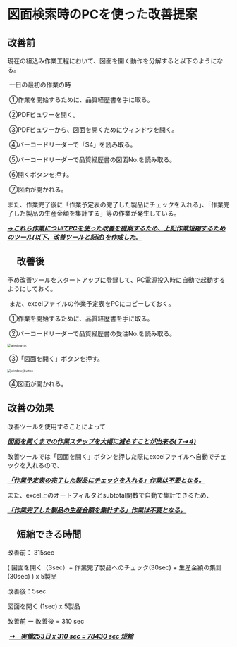 # 図面検索時のPCを使った改善提案

## 	改善前

​	現在の組込み作業工程において、図面を開く動作を分解すると以下のようになる。

​		一日の最初の作業の時

​		①作業を開始するために、品質経歴書を手に取る。

​		②PDFビュワーを開く。

​		③PDFビュワーから、図面を開くためにウィンドウを開く。

​		④バーコードリーダーで「S4」を読み取る。

​		⑤バーコードリーダーで品質経歴書の図面No.を読み取る。

​		⑥開くボタンを押す。

​		⑦図面が開かれる。

また、作業完了後に「作業予定表の完了した製品にチェックを入れる」、「作業完了した製品の生産金額を集計する」等の作業が発生している。

***<u>→これら作業についてPCを使った改善を提案するため、上記作業短縮するためのツール(以下、改善ツールと記述)を作成した。</u>***



## 　改善後

​		予め改善ツールをスタートアップに登録して、PC電源投入時に自動で起動するようにしておく。

​		また、excelファイルの作業予定表をPCにコピーしておく。

​		①作業を開始するために、品質経歴書を手に取る。　　

​		②バーコードリーダーで品質経歴書の受注No.を読み取る。

<img src="/home/masa-raveman/Desktop/lang_learning/python/kaizen_PDFdiagram/マニュアル/window_in.png" alt="window_in" style="zoom:50%;" />

​		③「図面を開く」ボタンを押す。

<img src="/home/masa-raveman/Desktop/lang_learning/python/kaizen_PDFdiagram/マニュアル/window_button.png" alt="window_button" style="zoom:50%;" />

​		④図面が開かれる。



## 改善の効果

改善ツールを使用することによって

***<u>図面を開くまでの作業ステップを大幅に減らすことが出来る(７⇢４)</u>***



改善ツールでは「図面を開く」ボタンを押した際にexcelファイルへ自動でチェックを入れるので、

*<u>**「作業予定表の完了した製品にチェックを入れる」作業は不要となる。**</u>*



また、excel上のオートフィルタとsubtotal関数で自動で集計できるため、

***<u>「作業完了した製品の生産金額を集計する」作業は不要となる。</u>***



## 　短縮できる時間

改善前： 315sec

( 図面を開く（3sec）+ 作業完了製品へのチェック(30sec) + 生産金額の集計 (30sec) ) x 5製品



改善後：5sec

図面を開く (1sec)  x 5製品



改善前 ー 改善後 = 310 sec 

​																		**<u>*⇢　実働253日 x 310 sec = 78430 sec 短縮*</u>**



